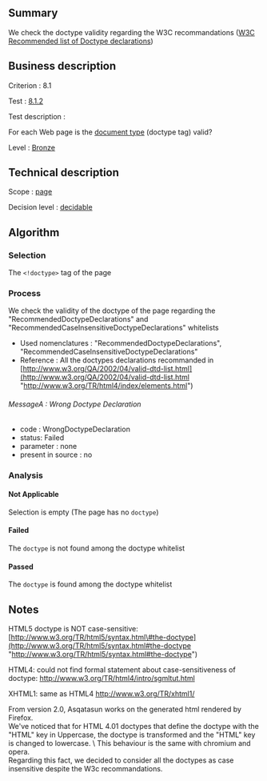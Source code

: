 ## Summary

We check the doctype validity regarding the W3C recommandations ([W3C Recommended list of Doctype declarations](http://www.w3.org/QA/2002/04/valid-dtd-list.html))

## Business description

Criterion : 8.1

Test : [8.1.2](http://www.accessiweb.org/index.php/accessiweb-22-english-version.html#test-8-1-2)

Test description :

For each Web page is the [document type](http://www.accessiweb.org/index.php/glossary-76.html#mDTD) (doctype tag) valid?

Level : [Bronze](/en/category/rules-design/accessiweb-11/level/bronze)

## Technical description

Scope : [page](/en/category/rules-design/accessiweb-11/scope/page)

Decision level :
[decidable](/en/category/rules-design/accessiweb-11/decision-level/decidable)

## Algorithm

### Selection

The `<!doctype>` tag of the page

### Process

We check the validity of the doctype of the page regarding the "RecommendedDoctypeDeclarations" and "RecommendedCaseInsensitiveDoctypeDeclarations" whitelists 

-   Used nomenclatures : "RecommendedDoctypeDeclarations", "RecommendedCaseInsensitiveDoctypeDeclarations"
-   Reference : All the doctypes declarations recommanded in [http://www.w3.org/QA/2002/04/valid-dtd-list.html](http://www.w3.org/QA/2002/04/valid-dtd-list.html "http://www.w3.org/TR/html4/index/elements.html")

###### MessageA : Wrong Doctype Declaration

-   code : WrongDoctypeDeclaration
-   status: Failed
-   parameter : none
-   present in source : no

### Analysis

#### Not Applicable

Selection is empty (The page has no `doctype`)

#### Failed

The `doctype` is not found among the doctype whitelist

#### Passed

The `doctype` is found among the doctype whitelist

## Notes

HTML5 doctype is NOT case-sensitive: [http://www.w3.org/TR/html5/syntax.html\#the-doctype](http://www.w3.org/TR/html5/syntax.html#the-doctype "http://www.w3.org/TR/html5/syntax.html#the-doctype")

HTML4: could not find formal statement about case-sensitiveness of doctype: http://www.w3.org/TR/html4/intro/sgmltut.html

XHTML1: same as HTML4 http://www.w3.org/TR/xhtml1/ 

From version 2.0, Asqatasun works on the generated html rendered by Firefox. \
We've noticed that for HTML 4.01 doctypes that define the doctype with the "HTML" key in Uppercase, the doctype is transformed and the "HTML" key is changed to lowercase. \ 
This behaviour is the same with chromium and opera. \
Regarding this fact, we decided to consider all the doctypes as case insensitive despite the W3c recommandations.

